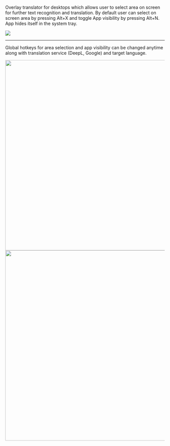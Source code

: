 Overlay translator for desktops which allows user to select area on screen for further text recognition and translation. 
By default user can select on screen area by pressing Alt+X and toggle App visibility by pressing Alt+N. App hides itself in the system tray.

<img src="https://github.com/user-attachments/assets/8674fa2a-4610-4f61-a873-4aee376f2a0e"/>

***

Global hotkeys for area selection and app visibility can be changed anytime along with translation service (DeepL, Google) and target language.

<img src="https://github.com/user-attachments/assets/abdd92d7-01cb-4597-b58e-912b8209f792" width="700" height="600" />

<img src="https://github.com/user-attachments/assets/4287bd89-1a5b-4bc8-a9c5-1479ac86936f" width="700" height="600" />
